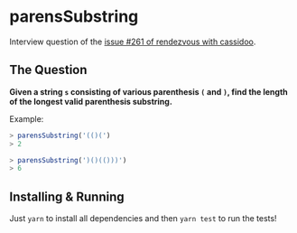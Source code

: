 # parensSubstring

Interview question of the [issue #261 of rendezvous with cassidoo](https://buttondown.email/cassidoo/archive/friends-and-good-manners-will-carry-you-where/).

## The Question

**Given a string `s` consisting of various parenthesis `(` and `)`, find the length of the longest valid parenthesis substring.**

Example:
```js
> parensSubstring('(()(')
> 2

> parensSubstring(')()(()))')
> 6
```

## Installing & Running

Just `yarn` to install all dependencies and then `yarn test` to run the tests!
